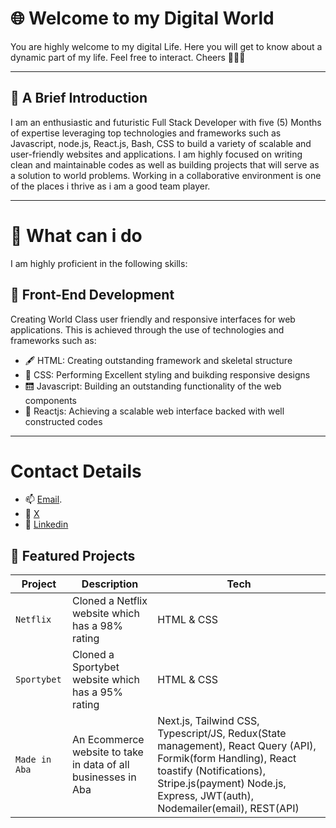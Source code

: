 # 🌐 Welcome to my Digital World
You are highly welcome to my digital Life. Here you will get to know about a dynamic part of my life. Feel free to interact. Cheers 🥂🥳🥂

---
## 👦 A Brief Introduction
I am an enthusiastic and futuristic Full Stack Developer with five (5) Months of expertise leveraging top technologies and frameworks such as Javascript, node.js, React.js, Bash, CSS to build a variety of scalable and user-friendly websites and applications. I am highly focused on writing clean and maintainable codes as well as building projects that will serve as a solution to world problems. Working in a collaborative environment is one of the places i thrive as i am a good team player.

---
# 🧰 What can i do
I am highly proficient in the following skills:
## 🧠 Front-End Development
Creating World Class user friendly and responsive interfaces for web applications. This is achieved through the use of technologies and frameworks such as:
- 🖋️ HTML: Creating outstanding framework and skeletal structure
- 📖 CSS: Performing Excellent styling and buikding responsive designs
- 🛗 Javascript: Building an outstanding functionality of the web components
- 📔 Reactjs: Achieving a scalable web interface backed with well constructed codes
---
# Contact Details
- 📫 [Email](uzomanwaiwu@gmail.com).
- 📧 [X](https://www.X.com/biguzoma)
- 📘 [Linkedin](www.linkedin.com/in/uzoma-nwaiwu)
## 🚀 Featured Projects
 | Project | Description | Tech |
 |---------|-------------|------|
 | `Netflix` | Cloned a Netflix website which has a 98% rating | HTML & CSS |
 | `Sportybet` | Cloned a Sportybet website which has a 95% rating | HTML & CSS |
 | `Made in Aba` | An Ecommerce website to take in data of all businesses in Aba | Next.js, Tailwind CSS, Typescript/JS, Redux(State management), React Query (API), Formik(form Handling), React toastify (Notifications), Stripe.js(payment) Node.js, Express, JWT(auth), Nodemailer(email), REST(API) |

